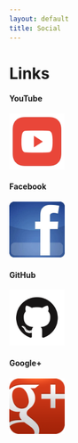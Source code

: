 ```yaml
---
layout: default
title: Social
---
```

# Links
#### YouTube
<a href="https://www.youtube.com/user/MichaelMyers101"><img src="media/images/Flurry_YouTube_Alt.png" width="100" height="100"></a>
#### Facebook
<a href="https://www.facebook.com/brandon.pitts.58"><img src="media/images/thsd.jpeg" width="100" height="100"></a>
#### GitHub
<a href="https://github.com/bjpitts"><img src="media/images/GitHub-Mark.png" width="100" height="100"></a>
#### Google+
<a href="https://plus.google.com/115883167806827419884/posts"><img src="media/images/480px-Google%2B_icon.png" width="100" height="100"></a>

